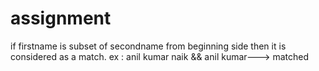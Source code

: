 # assignment

if firstname is subset of secondname from beginning side then it is considered as a match.
ex : anil kumar naik && anil kumar---> matched
     
